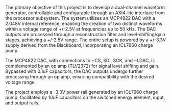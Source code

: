 The primary objective of this project is to develop a dual-channel waveform generator, controllable and configurable through an AXI4-lite interface from the processor subsystem. The system utilizes an MCP4822 DAC with a 2.048V internal reference, enabling the creation of two distinct waveforms within a voltage range of +/-2.5V at frequencies up to 50 kHz. The DAC outputs are processed through a reconstruction filter and level-shifting/gain stages, achieving a +/-2.5V range. The entire setup is powered by a +/-3.3V supply derived from the Blackboard, incorporating an ICL7660 charge pump.

The MCP4822 DAC, with connections to ~CS, SDI, SCK, and ~LDAC, is complemented by an op amp (TLV2372) for signal level shifting and gain. Bypassed with 0.1uF capacitors, the DAC outputs undergo further processing through an op amp, ensuring compatibility with the desired voltage range.

The project employs a -3.3V power rail generated by an ICL7660 charge pump, facilitated by 10uF capacitors on the switched energy element, input, and output rails.
